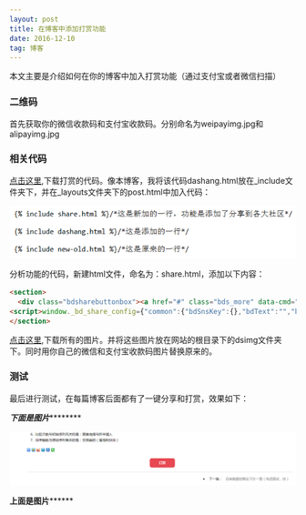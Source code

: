 ```yaml
---
layout: post
title: 在博客中添加打赏功能
date: 2016-12-10 
tag: 博客
---
```



本文主要是介绍如何在你的博客中加入打赏功能（通过支付宝或者微信扫描）

### 二维码

首先获取你的微信收款码和支付宝收款码。分别命名为weipayimg.jpg和alipayimg.jpg

### 相关代码

<a href="https://github.com/dearLilian/dearLilian.github.io/blob/master/_includes/dashang.html">点击这里</a>,下载打赏的代码。像本博客，我将该代码dashang.html放在_include文件夹下，并在_layouts文件夹下的post.html中加入代码：

![](/images/posts/dse/dscode.png)

分析功能的代码，新建html文件，命名为：share.html，添加以下内容：

```html
<section>
  <div class="bdsharebuttonbox"><a href="#" class="bds_more" data-cmd="more"></a><a href="#" class="bds_qzone" data-cmd="qzone" title="分享到QQ空间"></a><a href="#" class="bds_tsina" data-cmd="tsina" title="分享到新浪微博"></a><a href="#" class="bds_tqq" data-cmd="tqq" title="分享到腾讯微博"></a><a href="#" class="bds_renren" data-cmd="renren" title="分享到人人网"></a><a href="#" class="bds_weixin" data-cmd="weixin" title="分享到微信"></a></div>
<script>window._bd_share_config={"common":{"bdSnsKey":{},"bdText":"","bdMini":"2","bdMiniList":false,"bdPic":"","bdStyle":"0","bdSize":"16"},"share":{},"image":{"viewList":["qzone","tsina","tqq","renren","weixin"],"viewText":"分享到：","viewSize":"16"},"selectShare":{"bdContainerClass":null,"bdSelectMiniList":["qzone","tsina","tqq","renren","weixin"]}};with(document)0[(getElementsByTagName('head')[0]||body).appendChild(createElement('script')).src='http://bdimg.share.baidu.com/static/api/js/share.js?v=89860593.js?cdnversion='+~(-new Date()/36e5)];</script>
</section>
```

<a href="https://github.com/dearLilian/dearLilian.github.io/blob/master/dsimg/">点击这里</a>,下载所有的图片。并将这些图片放在网站的根目录下的dsimg文件夹下。同时用你自己的微信和支付宝收款码图片替换原来的。


### 测试

最后进行测试，在每篇博客后面都有了一键分享和打赏，效果如下：


***********下面是图片*******************

![评论和打赏效果](/images/posts/dse/dse.png)

************上面是图片******************